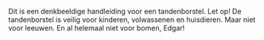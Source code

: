 Dit is een denkbeeldige handleiding voor een tandenborstel.
Let op! De tandenborstel is veilig voor kinderen, volwassenen en huisdieren. Maar niet voor leeuwen. En al helemaal niet voor bomen, Edgar!
